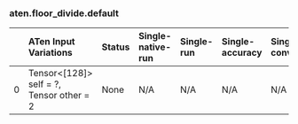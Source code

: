 ### aten.floor_divide.default
|    | ATen Input Variations                       | Status   | Single-native-run   | Single-run   | Single-accuracy   | Single-converted   |
|---:|:--------------------------------------------|:---------|:--------------------|:-------------|:------------------|:-------------------|
|  0 | Tensor<[128]> self = ?,<br>Tensor other = 2 | None     | N/A                 | N/A          | N/A               | N/A                |

